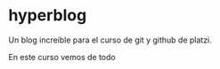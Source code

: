 # hyperblog
Un blog increible para el curso de git y github de platzi. 

En este curso vemos de todo
